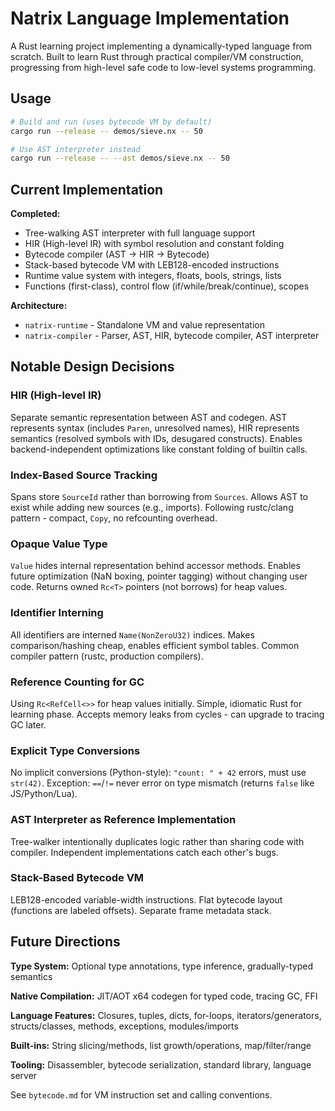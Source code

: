 # Natrix Language Implementation

A Rust learning project implementing a dynamically-typed language from scratch. Built to learn Rust through
practical compiler/VM construction, progressing from high-level safe code to low-level systems programming.

## Usage

```bash
# Build and run (uses bytecode VM by default)
cargo run --release -- demos/sieve.nx -- 50

# Use AST interpreter instead
cargo run --release -- --ast demos/sieve.nx -- 50
```

## Current Implementation

**Completed:**

- Tree-walking AST interpreter with full language support
- HIR (High-level IR) with symbol resolution and constant folding
- Bytecode compiler (AST → HIR → Bytecode)
- Stack-based bytecode VM with LEB128-encoded instructions
- Runtime value system with integers, floats, bools, strings, lists
- Functions (first-class), control flow (if/while/break/continue), scopes

**Architecture:**

- `natrix-runtime` - Standalone VM and value representation
- `natrix-compiler` - Parser, AST, HIR, bytecode compiler, AST interpreter

## Notable Design Decisions

### HIR (High-level IR)

Separate semantic representation between AST and codegen. AST represents syntax (includes `Paren`, unresolved names),
HIR represents semantics (resolved symbols with IDs, desugared constructs). Enables backend-independent optimizations
like constant folding of builtin calls.

### Index-Based Source Tracking

Spans store `SourceId` rather than borrowing from `Sources`. Allows AST to exist while adding new sources (e.g.,
imports). Following rustc/clang pattern - compact, `Copy`, no refcounting overhead.

### Opaque Value Type

`Value` hides internal representation behind accessor methods. Enables future optimization (NaN boxing, pointer tagging)
without changing user code. Returns owned `Rc<T>` pointers (not borrows) for heap values.

### Identifier Interning

All identifiers are interned `Name(NonZeroU32)` indices. Makes comparison/hashing cheap, enables efficient symbol
tables. Common compiler pattern (rustc, production compilers).

### Reference Counting for GC

Using `Rc<RefCell<>>` for heap values initially. Simple, idiomatic Rust for learning phase. Accepts memory leaks from
cycles - can upgrade to tracing GC later.

### Explicit Type Conversions

No implicit conversions (Python-style): `"count: " + 42` errors, must use `str(42)`. Exception: `==`/`!=` never error on
type mismatch (returns `false` like JS/Python/Lua).

### AST Interpreter as Reference Implementation

Tree-walker intentionally duplicates logic rather than sharing code with compiler. Independent implementations catch
each other's bugs.

### Stack-Based Bytecode VM

LEB128-encoded variable-width instructions. Flat bytecode layout (functions are labeled offsets). Separate frame
metadata stack.

## Future Directions

**Type System:** Optional type annotations, type inference, gradually-typed semantics

**Native Compilation:** JIT/AOT x64 codegen for typed code, tracing GC, FFI

**Language Features:** Closures, tuples, dicts, for-loops, iterators/generators, structs/classes, methods, exceptions,
modules/imports

**Built-ins:** String slicing/methods, list growth/operations, map/filter/range

**Tooling:** Disassembler, bytecode serialization, standard library, language server

See `bytecode.md` for VM instruction set and calling conventions.
